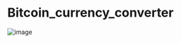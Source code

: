 # Bitcoin_currency_converter
![image](https://github.com/user-attachments/assets/bd940615-a821-4c6c-b4b8-78a87bc6d2e0)
